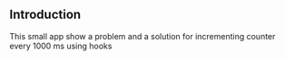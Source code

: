 <h2>Introduction</h2>
This small app show a problem and a solution for incrementing counter every 1000 ms using hooks